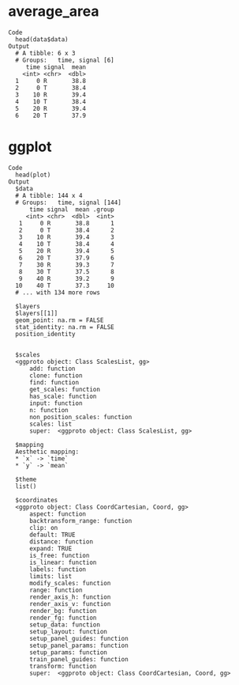 # average_area

    Code
      head(data$data)
    Output
      # A tibble: 6 x 3
      # Groups:   time, signal [6]
         time signal  mean
        <int> <chr>  <dbl>
      1     0 R       38.8
      2     0 T       38.4
      3    10 R       39.4
      4    10 T       38.4
      5    20 R       39.4
      6    20 T       37.9

# ggplot

    Code
      head(plot)
    Output
      $data
      # A tibble: 144 x 4
      # Groups:   time, signal [144]
          time signal  mean .group
         <int> <chr>  <dbl>  <int>
       1     0 R       38.8      1
       2     0 T       38.4      2
       3    10 R       39.4      3
       4    10 T       38.4      4
       5    20 R       39.4      5
       6    20 T       37.9      6
       7    30 R       39.3      7
       8    30 T       37.5      8
       9    40 R       39.2      9
      10    40 T       37.3     10
      # ... with 134 more rows
      
      $layers
      $layers[[1]]
      geom_point: na.rm = FALSE
      stat_identity: na.rm = FALSE
      position_identity 
      
      
      $scales
      <ggproto object: Class ScalesList, gg>
          add: function
          clone: function
          find: function
          get_scales: function
          has_scale: function
          input: function
          n: function
          non_position_scales: function
          scales: list
          super:  <ggproto object: Class ScalesList, gg>
      
      $mapping
      Aesthetic mapping: 
      * `x` -> `time`
      * `y` -> `mean`
      
      $theme
      list()
      
      $coordinates
      <ggproto object: Class CoordCartesian, Coord, gg>
          aspect: function
          backtransform_range: function
          clip: on
          default: TRUE
          distance: function
          expand: TRUE
          is_free: function
          is_linear: function
          labels: function
          limits: list
          modify_scales: function
          range: function
          render_axis_h: function
          render_axis_v: function
          render_bg: function
          render_fg: function
          setup_data: function
          setup_layout: function
          setup_panel_guides: function
          setup_panel_params: function
          setup_params: function
          train_panel_guides: function
          transform: function
          super:  <ggproto object: Class CoordCartesian, Coord, gg>
      

